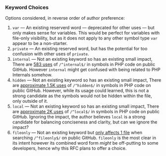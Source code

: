 ### Keyword Choices

Options considered, in reverse order of author preference:

1. `var` — An existing reserverd word — deprecated for other uses — but only makes sense for variables. This would be perfect for variables with file-only visibility, but as it does not apply to any other symbol type `var` appear to be a non-starter.
2. `private` — An existing reserved word, but has the potential for too confusion with other uses of `private`.
3. `internal` — Not an existing keyword so has an existing small impact, There are [583 uses](https://github.com/search?q=internal+language%3APHP+symbol%3A%2F%5Einternal%24%2F&type=code) of `/^internal$/` in symbols in PHP code on public GitHub. However `internal` might get confused with being related to PHP Internals somehow.
4. `hidden` — Not an existing keyword so has an existing small impact, There are [approximate 1.5K uses](https://github.com/search?q=hidden+language%3APHP+symbol%3A%2F%hidden%24%2F&type=code) of `/^hidden$/` in symbols in PHP code on public GitHub. However, while its usage could learned, this is not a strong candidate as the symbols would not be hidden within the file, only outside of it.
5. `local` — Not an existing keyword so has an existing small impact, There are [approximate 2K uses](https://github.com/search?q=local+language%3APHP+symbol%3A%2F%5Elocal%24%2F&type=code) of `/^local$/` in symbols in PHP code on public GitHub. Ignoring the impact, the author believes `local` is a strong candidate for balancing conciseness and clarity, but can we ignore the impact?
5. `fileonly` — Not an existing keyword but [only affects 1 file](https://github.com/search?q=fileonly+language%3APHP+symbol%3A%2F%5Efileonly%24%2F&type=code) when searching `/^fileonly$/` on public GitHub. `fileonly` is the most clear in its intent however its combined word form _might_ be off-putting to some developers, hence why this RFC plans to offer a choice.
